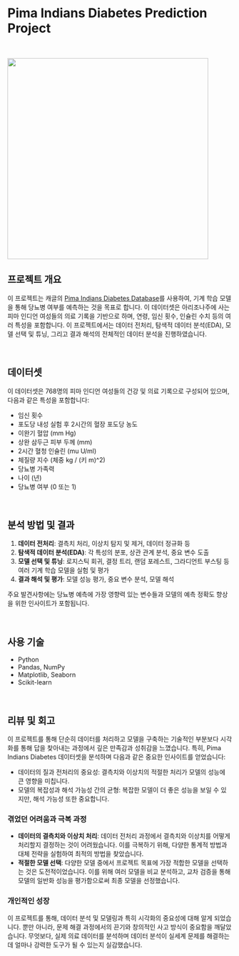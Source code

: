 # Pima Indians Diabetes Prediction Project

<br/>

<code><img height = '450'
src = https://github.com/siilver94/Pima-Indian-diabetes-prediction/assets/57824945/29020004-58a1-4d0d-a06c-51714c4c4aa1></code>


## 프로젝트 개요
이 프로젝트는 캐글의 [Pima Indians Diabetes Database](https://www.kaggle.com/datasets/uciml/pima-indians-diabetes-database)를 사용하여, 기계 학습 모델을 통해 당뇨병 여부를 예측하는 것을 목표로 합니다. 이 데이터셋은 아리조나주에 사는 피마 인디언 여성들의 의료 기록을 기반으로 하며, 연령, 임신 횟수, 인슐린 수치 등의 여러 특성을 포함합니다. 이 프로젝트에서는 데이터 전처리, 탐색적 데이터 분석(EDA), 모델 선택 및 튜닝, 그리고 결과 해석의 전체적인 데이터 분석을 진행하였습니다.

<br/>

## 데이터셋
이 데이터셋은 768명의 피마 인디언 여성들의 건강 및 의료 기록으로 구성되어 있으며, 다음과 같은 특성을 포함합니다:

- 임신 횟수
- 포도당 내성 실험 후 2시간의 혈장 포도당 농도
- 이완기 혈압 (mm Hg)
- 상완 삼두근 피부 두께 (mm)
- 2시간 혈청 인슐린 (mu U/ml)
- 체질량 지수 (체중 kg / (키 m)^2)
- 당뇨병 가족력
- 나이 (년)
- 당뇨병 여부 (0 또는 1)

<br/>

## 분석 방법 및 결과

1. **데이터 전처리**: 결측치 처리, 이상치 탐지 및 제거, 데이터 정규화 등
2. **탐색적 데이터 분석(EDA)**: 각 특성의 분포, 상관 관계 분석, 중요 변수 도출
3. **모델 선택 및 튜닝**: 로지스틱 회귀, 결정 트리, 랜덤 포레스트, 그라디언트 부스팅 등 여러 기계 학습 모델을 실험 및 평가
4. **결과 해석 및 평가**: 모델 성능 평가, 중요 변수 분석, 모델 해석

주요 발견사항에는 당뇨병 예측에 가장 영향력 있는 변수들과 모델의 예측 정확도 향상을 위한 인사이트가 포함됩니다.

<br/>

## 사용 기술
- Python
- Pandas, NumPy
- Matplotlib, Seaborn
- Scikit-learn

<br/>

## 리뷰 및 회고

이 프로젝트를 통해  단순히 데이터를 처리하고 모델을 구축하는 기술적인 부분보다 시각화를 통해 답을 찾아내는 과정에서 깊은 만족감과 성취감을 느꼈습니다. 특히, Pima Indians Diabetes 데이터셋을 분석하며 다음과 같은 중요한 인사이트를 얻었습니다:

- 데이터의 질과 전처리의 중요성: 결측치와 이상치의 적절한 처리가 모델의 성능에 큰 영향을 미칩니다.
- 모델의 복잡성과 해석 가능성 간의 균형: 복잡한 모델이 더 좋은 성능을 보일 수 있지만, 해석 가능성 또한 중요합니다.

### 겪었던 어려움과 극복 과정

- **데이터의 결측치와 이상치 처리**: 데이터 전처리 과정에서 결측치와 이상치를 어떻게 처리할지 결정하는 것이 어려웠습니다. 이를 극복하기 위해, 다양한 통계적 방법과 대체 전략을 실험하여 최적의 방법을 찾았습니다.
- **적절한 모델 선택**: 다양한 모델 중에서 프로젝트 목표에 가장 적합한 모델을 선택하는 것은 도전적이었습니다. 이를 위해 여러 모델을 비교 분석하고, 교차 검증을 통해 모델의 일반화 성능을 평가함으로써 최종 모델을 선정했습니다.

### 개인적인 성장

이 프로젝트를 통해, 데이터 분석 및 모델링과 특히 시각화의 중요성에 대해 알게 되었습니다. 뿐만 아니라, 문제 해결 과정에서의 끈기와 창의적인 사고 방식이 중요함을 깨달았습니다. 무엇보다, 실제 의료 데이터를 분석하며 데이터 분석이 실세계 문제를 해결하는 데 얼마나 강력한 도구가 될 수 있는지 실감했습니다.

